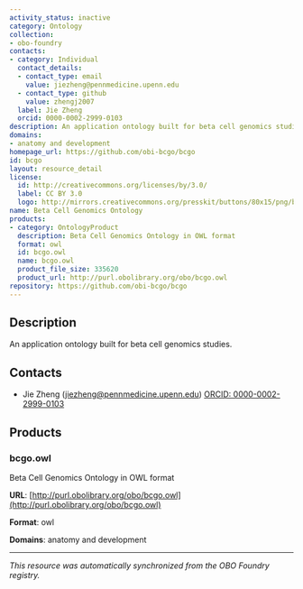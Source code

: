 ```yaml
---
activity_status: inactive
category: Ontology
collection:
- obo-foundry
contacts:
- category: Individual
  contact_details:
  - contact_type: email
    value: jiezheng@pennmedicine.upenn.edu
  - contact_type: github
    value: zhengj2007
  label: Jie Zheng
  orcid: 0000-0002-2999-0103
description: An application ontology built for beta cell genomics studies.
domains:
- anatomy and development
homepage_url: https://github.com/obi-bcgo/bcgo
id: bcgo
layout: resource_detail
license:
  id: http://creativecommons.org/licenses/by/3.0/
  label: CC BY 3.0
  logo: http://mirrors.creativecommons.org/presskit/buttons/80x15/png/by.png
name: Beta Cell Genomics Ontology
products:
- category: OntologyProduct
  description: Beta Cell Genomics Ontology in OWL format
  format: owl
  id: bcgo.owl
  name: bcgo.owl
  product_file_size: 335620
  product_url: http://purl.obolibrary.org/obo/bcgo.owl
repository: https://github.com/obi-bcgo/bcgo
---
```

## Description

An application ontology built for beta cell genomics studies.

## Contacts

- Jie Zheng (jiezheng@pennmedicine.upenn.edu) [ORCID: 0000-0002-2999-0103](https://orcid.org/0000-0002-2999-0103)

## Products

### bcgo.owl

Beta Cell Genomics Ontology in OWL format

**URL**: [http://purl.obolibrary.org/obo/bcgo.owl](http://purl.obolibrary.org/obo/bcgo.owl)

**Format**: owl

**Domains**: anatomy and development

---

*This resource was automatically synchronized from the OBO Foundry registry.*